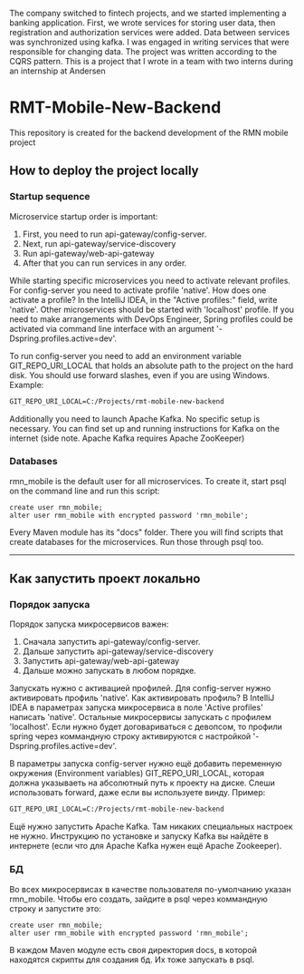 The company switched to fintech projects, and we started implementing a banking application. First, we wrote services for storing user data, then registration and authorization services were added. Data between services was synchronized using kafka. I was engaged in writing services that were responsible for changing data. The project was written according to the CQRS pattern. This is a project that I wrote in a team with two interns during an internship at Andersen


# RMT-Mobile-New-Backend

This repository is created for the backend development of the RMN mobile project

## How to deploy the project locally

### Startup sequence
Microservice startup order is important:
1. First, you need to run api-gateway/config-server.
2. Next, run api-gateway/service-discovery
3. Run api-gateway/web-api-gateway
4. After that you can run services in any order.

While starting specific microservices you need to activate relevant profiles.
For config-server you need to activate profile 'native'. How does one activate a profile? In the IntelliJ IDEA, in the "Active profiles:" field, write 'native'.
Other microservices should be started with 'localhost' profile.
If you need to make arrangements with DevOps Engineer, Spring profiles could be activated via command line interface with an argument '-Dspring.profiles.active=dev'.

To run config-server you need to add an environment variable GIT_REPO_URI_LOCAL that holds an absolute path to the project on the hard disk. You should use forward slashes, even if you are using Windows.
Example:
```cmd
GIT_REPO_URI_LOCAL=C:/Projects/rmt-mobile-new-backend
```

Additionally you need to launch Apache Kafka. No specific setup is necessary. You can find set up and running instructions for Kafka on the internet (side note. Apache Kafka requires Apache ZooKeeper)

### Databases

rmn_mobile is the default user for all microservices. To create it, start psql on the command line and run this script:

```postgresql
create user rmn_mobile;
alter user rmn_mobile with encrypted password 'rmn_mobile';
```

Every Maven module has its "docs" folder. There you will find scripts that create databases for the microservices. Run those through psql too.

---
## Как запустить проект локально

### Порядок запуска
Порядок запуска микросервисов важен:
1. Сначала запустить api-gateway/config-server.
2. Дальше запустить api-gateway/service-discovery
3. Запустить api-gateway/web-api-gateway
4. Дальше можно запускать в любом порядке.

Запускать нужно с активацией профилей.
Для config-server нужно активировать профиль 'native'. Как активировать профиль? В IntelliJ IDEA в параметрах запуска микросервиса в поле 'Active profiles' написать 'native'.
Остальные микросервисы запускать с профилем 'localhost'.
Если нужно будет договариваться с девопсом, то профили spring через коммандную строку активируются с настройкой '-Dspring.profiles.active=dev'.

В параметры запуска config-server нужно ещё добавить переменную окружения (Environment variables) GIT_REPO_URI_LOCAL, которая должна указываеть на абсолютный путь к проекту на диске. Слеши использовать forward, даже если вы используете винду.
Пример:
```cmd
GIT_REPO_URI_LOCAL=C:/Projects/rmt-mobile-new-backend
```

Ещё нужно запустить Apache Kafka. Там никаких специальных настроек не нужно. Инструкцию по установке и запуску Kafka вы найдёте в интернете (если что для Apache Kafka нужен ещё Apache Zookeeper).

### БД

Во всех микросервисах в качестве пользователя по-умолчанию указан rmn_mobile. Чтобы его создать, зайдите в psql через коммандную строку и запустите это:

```postgresql
create user rmn_mobile;
alter user rmn_mobile with encrypted password 'rmn_mobile';
```

В каждом Maven модуле есть своя директория docs, в которой находятся скрипты для создания бд. Их тоже запускать в psql.
